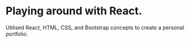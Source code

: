 # Playing around with React. 

Utilised React, HTML, CSS, and Bootstrap concepts to create a personal portfolio. 